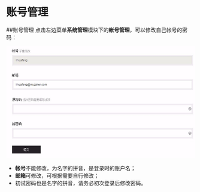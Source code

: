 # 账号管理

##账号管理
点击左边菜单**系统管理**模块下的**帐号管理**，可以修改自己帐号的密码：

![](2-1.png)

- **帐号**不能修改，为名字的拼音，是登录时的账户名；
- **邮箱**可修改，可根据需要自行修改；
- 初试密码也是名字的拼音，请务必初次登录后修改密码。
